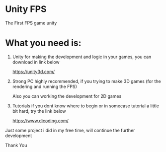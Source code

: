 # Unity FPS 
The First FPS game unity 

# What you need is:

1. Unity
   for making the development and logic in your games, you can download in link below
   
   https://unity3d.com/
   
   
2. Strong PC 
   highly recommended, if you trying to make 3D games (for the rendering and running the FPS)
   
   Also you can working the development for 2D games
   
   
3. Tutorials
   if you dont know where to begin or in somecase tutorial a little bit hard, try the link below
   
   https://www.dicoding.com/
   
   
Just some project i did in my free time, will continue the further development


Thank You
